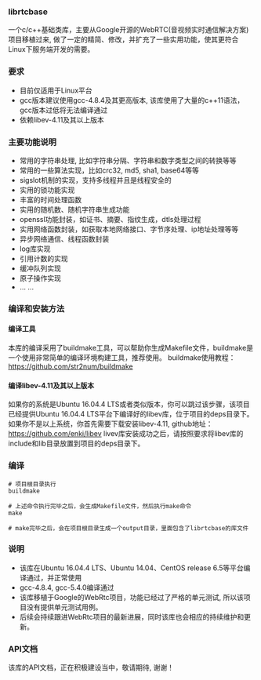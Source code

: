### librtcbase
一个c/c++基础类库，主要从Google开源的WebRTC(音视频实时通信解决方案)项目移植过来, 做了一定的精简、修改，并扩充了一些实用功能，使其更符合Linux下服务端开发的需要。

### 要求
+ 目前仅适用于Linux平台
+ gcc版本建议使用gcc-4.8.4及其更高版本, 该库使用了大量的c++11语法，gcc版本过低将无法编译通过
+ 依赖libev-4.11及其以上版本

### 主要功能说明
+ 常用的字符串处理, 比如字符串分隔、字符串和数字类型之间的转换等等
+ 常用的一些算法实现，比如crc32, md5, sha1, base64等等
+ sigslot机制的实现，支持多线程并且是线程安全的
+ 实用的锁功能实现
+ 丰富的时间处理函数
+ 实用的随机数、随机字符串生成功能
+ openssl功能封装，如证书、摘要、指纹生成，dtls处理过程
+ 实用网络函数封装，如获取本地网络接口、字节序处理、ip地址处理等等
+ 异步网络通信、线程函数封装
+ log库实现
+ 引用计数的实现
+ 缓冲队列实现
+ 原子操作实现
+ ... ...

### 编译和安装方法
#### 编译工具
本库的编译采用了buildmake工具，可以帮助你生成Makefile文件，buildmake是一个使用非常简单的编译环境构建工具，推荐使用。
buildmake使用教程：https://github.com/str2num/buildmake

#### 编译libev-4.11及其以上版本
如果你的系统是Ubuntu 16.04.4 LTS或者类似版本，你可以跳过该步骤，该项目已经提供Ubuntu 16.04.4 LTS平台下编译好的libev库，位于项目的deps目录下。
如果你不是以上系统，你首先需要下载安装libev-4.11, github地址：https://github.com/enki/libev
livev库安装成功之后，请按照要求将libev库的include和lib目录放置到项目的deps目录下。

### 编译
```shell
# 项目根目录执行
buildmake

# 上述命令执行完毕之后，会生成Makefile文件，然后执行make命令
make

# make完毕之后，会在项目根目录生成一个output目录，里面包含了librtcbase的库文件

```
### 说明
+ 该库在Ubuntu 16.04.4 LTS、Ubuntu 14.04、CentOS release 6.5等平台编译通过，并正常使用
+ gcc-4.8.4, gcc-5.4.0编译通过
+ 该库移植于Google的WebRtc项目，功能已经过了严格的单元测试, 所以该项目没有提供单元测试用例。
+ 后续会持续跟进WebRtc项目的最新进展，同时该库也会相应的持续维护和更新。

### API文档
该库的API文档，正在积极建设当中，敬请期待, 谢谢！


